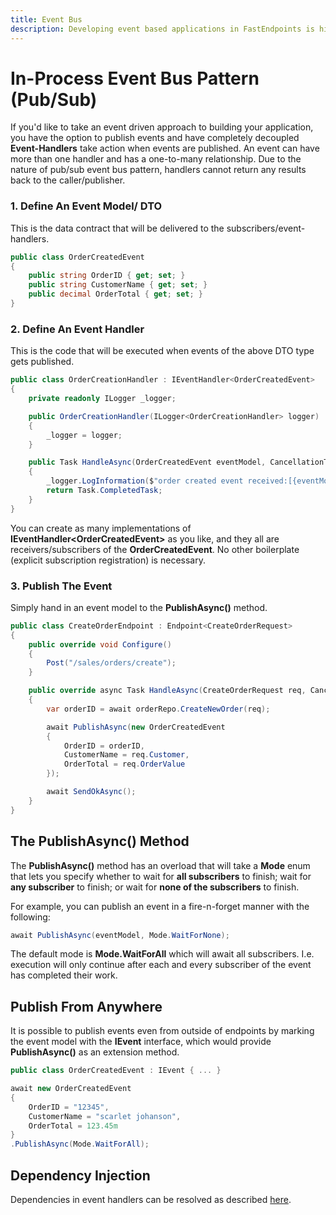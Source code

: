 ```yaml
---
title: Event Bus
description: Developing event based applications in FastEndpoints is highly performant and convenient to use.
---
```


# In-Process Event Bus Pattern (Pub/Sub)

If you'd like to take an event driven approach to building your application, you have the option to publish events and have completely decoupled **Event-Handlers** take action when events are published. An event can have more than one handler and has a one-to-many relationship. Due to the nature of pub/sub event bus pattern, handlers cannot return any results back to the caller/publisher.

### 1. Define An Event Model/ DTO

This is the data contract that will be delivered to the subscribers/event-handlers.

```cs
public class OrderCreatedEvent
{
    public string OrderID { get; set; }
    public string CustomerName { get; set; }
    public decimal OrderTotal { get; set; }
}
```

### 2. Define An Event Handler

This is the code that will be executed when events of the above DTO type gets published.

```cs
public class OrderCreationHandler : IEventHandler<OrderCreatedEvent>
{
    private readonly ILogger _logger;

    public OrderCreationHandler(ILogger<OrderCreationHandler> logger)
    {
        _logger = logger;
    }

    public Task HandleAsync(OrderCreatedEvent eventModel, CancellationToken ct)
    {
        _logger.LogInformation($"order created event received:[{eventModel.OrderID}]");
        return Task.CompletedTask;
    }
}
```

You can create as many implementations of **IEventHandler&lt;OrderCreatedEvent&gt;** as you like, and they all are receivers/subscribers of the **OrderCreatedEvent**.
No other boilerplate (explicit subscription registration) is necessary.

### 3. Publish The Event

Simply hand in an event model to the **PublishAsync()** method.

```cs
public class CreateOrderEndpoint : Endpoint<CreateOrderRequest>
{
    public override void Configure()
    {
        Post("/sales/orders/create");
    }

    public override async Task HandleAsync(CreateOrderRequest req, CancellationToken ct)
    {
        var orderID = await orderRepo.CreateNewOrder(req);

        await PublishAsync(new OrderCreatedEvent
        {
            OrderID = orderID,
            CustomerName = req.Customer,
            OrderTotal = req.OrderValue
        });

        await SendOkAsync();
    }
}
```

## The PublishAsync() Method

The **PublishAsync()** method has an overload that will take a **Mode** enum that lets you specify whether to wait for **all subscribers** to finish; wait for **any subscriber** to finish; or wait for **none of the subscribers** to finish.

For example, you can publish an event in a fire-n-forget manner with the following:

```cs
await PublishAsync(eventModel, Mode.WaitForNone);
```

The default mode is **Mode.WaitForAll** which will await all subscribers. I.e. execution will only continue after each and every subscriber of the event has completed their work.

## Publish From Anywhere

It is possible to publish events even from outside of endpoints by marking the event model with the **IEvent** interface, which would provide **PublishAsync()** as an extension method.

```cs
public class OrderCreatedEvent : IEvent { ... }
```

```cs
await new OrderCreatedEvent
{
    OrderID = "12345",
    CustomerName = "scarlet johanson",
    OrderTotal = 123.45m
}
.PublishAsync(Mode.WaitForAll);
```

## Dependency Injection

Dependencies in event handlers can be resolved as described [here](dependency-injection#event-handler-dependencies).